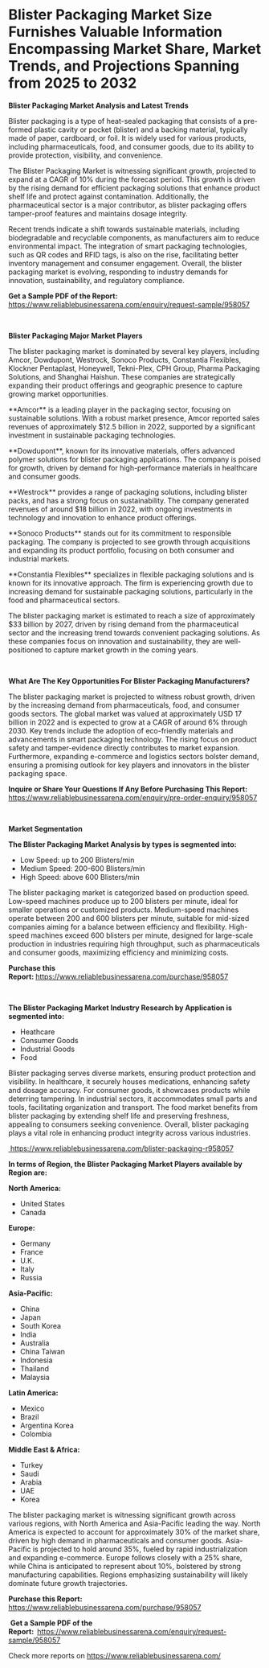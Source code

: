 <p><h1>Blister Packaging Market Size Furnishes Valuable Information Encompassing Market Share, Market Trends, and Projections Spanning from 2025 to 2032</h1></p><p><strong>Blister Packaging Market Analysis and Latest Trends</strong></p>
<p><p>Blister packaging is a type of heat-sealed packaging that consists of a pre-formed plastic cavity or pocket (blister) and a backing material, typically made of paper, cardboard, or foil. It is widely used for various products, including pharmaceuticals, food, and consumer goods, due to its ability to provide protection, visibility, and convenience. </p><p>The Blister Packaging Market is witnessing significant growth, projected to expand at a CAGR of 10% during the forecast period. This growth is driven by the rising demand for efficient packaging solutions that enhance product shelf life and protect against contamination. Additionally, the pharmaceutical sector is a major contributor, as blister packaging offers tamper-proof features and maintains dosage integrity. </p><p>Recent trends indicate a shift towards sustainable materials, including biodegradable and recyclable components, as manufacturers aim to reduce environmental impact. The integration of smart packaging technologies, such as QR codes and RFID tags, is also on the rise, facilitating better inventory management and consumer engagement. Overall, the blister packaging market is evolving, responding to industry demands for innovation, sustainability, and regulatory compliance.</p></p>
<p><strong>Get a Sample PDF of the Report:&nbsp;</strong> <a href="https://www.reliablebusinessarena.com/enquiry/request-sample/958057?utm_campaign=2208&utm_medium=2&utm_source=Github&utm_content=ia&utm_term=30012025&utm_id=blister-packaging">https://www.reliablebusinessarena.com/enquiry/request-sample/958057</a></p>
<p>&nbsp;</p>
<p><strong>Blister Packaging Major Market Players</strong></p>
<p><p>The blister packaging market is dominated by several key players, including Amcor, Dowdupont, Westrock, Sonoco Products, Constantia Flexibles, Klockner Pentaplast, Honeywell, Tekni-Plex, CPH Group, Pharma Packaging Solutions, and Shanghai Haishun. These companies are strategically expanding their product offerings and geographic presence to capture growing market opportunities.</p><p>**Amcor** is a leading player in the packaging sector, focusing on sustainable solutions. With a robust market presence, Amcor reported sales revenues of approximately $12.5 billion in 2022, supported by a significant investment in sustainable packaging technologies.</p><p>**Dowdupont**, known for its innovative materials, offers advanced polymer solutions for blister packaging applications. The company is poised for growth, driven by demand for high-performance materials in healthcare and consumer goods. </p><p>**Westrock** provides a range of packaging solutions, including blister packs, and has a strong focus on sustainability. The company generated revenues of around $18 billion in 2022, with ongoing investments in technology and innovation to enhance product offerings.</p><p>**Sonoco Products** stands out for its commitment to responsible packaging. The company is projected to see growth through acquisitions and expanding its product portfolio, focusing on both consumer and industrial markets.</p><p>**Constantia Flexibles** specializes in flexible packaging solutions and is known for its innovative approach. The firm is experiencing growth due to increasing demand for sustainable packaging solutions, particularly in the food and pharmaceutical sectors.</p><p>The blister packaging market is estimated to reach a size of approximately $33 billion by 2027, driven by rising demand from the pharmaceutical sector and the increasing trend towards convenient packaging solutions. As these companies focus on innovation and sustainability, they are well-positioned to capture market growth in the coming years.</p></p>
<p>&nbsp;</p>
<p><strong>What Are The Key Opportunities For Blister Packaging Manufacturers?</strong></p>
<p><p>The blister packaging market is projected to witness robust growth, driven by the increasing demand from pharmaceuticals, food, and consumer goods sectors. The global market was valued at approximately USD 17 billion in 2022 and is expected to grow at a CAGR of around 6% through 2030. Key trends include the adoption of eco-friendly materials and advancements in smart packaging technology. The rising focus on product safety and tamper-evidence directly contributes to market expansion. Furthermore, expanding e-commerce and logistics sectors bolster demand, ensuring a promising outlook for key players and innovators in the blister packaging space.</p></p>
<p><strong>Inquire or Share Your Questions If Any Before Purchasing This Report:</strong> <a href="https://www.reliablebusinessarena.com/enquiry/pre-order-enquiry/958057?utm_campaign=2208&utm_medium=2&utm_source=Github&utm_content=ia&utm_term=30012025&utm_id=blister-packaging">https://www.reliablebusinessarena.com/enquiry/pre-order-enquiry/958057</a></p>
<p>&nbsp;</p>
<p><strong>Market Segmentation</strong></p>
<p><strong>The Blister Packaging Market Analysis by types is segmented into:</strong></p>
<p><ul><li>Low Speed: up to 200 Blisters/min</li><li>Medium Speed: 200-600 Blisters/min</li><li>High Speed: above 600 Blisters/min</li></ul></p>
<p><p>The blister packaging market is categorized based on production speed. Low-speed machines produce up to 200 blisters per minute, ideal for smaller operations or customized products. Medium-speed machines operate between 200 and 600 blisters per minute, suitable for mid-sized companies aiming for a balance between efficiency and flexibility. High-speed machines exceed 600 blisters per minute, designed for large-scale production in industries requiring high throughput, such as pharmaceuticals and consumer goods, maximizing efficiency and minimizing costs.</p></p>
<p><strong>Purchase this Report:&nbsp;</strong><a href="https://www.reliablebusinessarena.com/purchase/958057?utm_campaign=2208&utm_medium=2&utm_source=Github&utm_content=ia&utm_term=30012025&utm_id=blister-packaging">https://www.reliablebusinessarena.com/purchase/958057</a></p>
<p>&nbsp;</p>
<p><strong>The Blister Packaging Market Industry Research by Application is segmented into:</strong></p>
<p><ul><li>Heathcare</li><li>Consumer Goods</li><li>Industrial Goods</li><li>Food</li></ul></p>
<p><p>Blister packaging serves diverse markets, ensuring product protection and visibility. In healthcare, it securely houses medications, enhancing safety and dosage accuracy. For consumer goods, it showcases products while deterring tampering. In industrial sectors, it accommodates small parts and tools, facilitating organization and transport. The food market benefits from blister packaging by extending shelf life and preserving freshness, appealing to consumers seeking convenience. Overall, blister packaging plays a vital role in enhancing product integrity across various industries.</p></p>
<p><a href="https://www.reliablebusinessarena.com/blister-packaging-r958057?utm_campaign=2208&utm_medium=2&utm_source=Github&utm_content=ia&utm_term=30012025&utm_id=blister-packaging">&nbsp;https://www.reliablebusinessarena.com/blister-packaging-r958057</a></p>
<p><strong>In terms of Region, the Blister Packaging Market Players available by Region are:</strong></p>
<p>
    <p> <strong> North America: </strong>
        <ul>
            <li>United States</li>
            <li>Canada</li>
        </ul>
        </p> 
    <p> <strong> Europe: </strong>
        <ul>
            <li>Germany</li>
            <li>France</li>
            <li>U.K.</li>
            <li>Italy</li>
            <li>Russia</li>
        </ul>
        </p> 
    <p> <strong> Asia-Pacific: </strong>
        <ul>
            <li>China</li>
            <li>Japan</li>
            <li>South Korea</li>
            <li>India</li>
            <li>Australia</li>
            <li>China Taiwan</li>
            <li>Indonesia</li>
            <li>Thailand</li>
            <li>Malaysia</li>
        </ul>
        </p> 
    <p> <strong> Latin America: </strong>
        <ul>
            <li>Mexico</li>
            <li>Brazil</li>
            <li>Argentina Korea</li>
            <li>Colombia</li>
        </ul>
        </p> 
    <p> <strong> Middle East & Africa: </strong>
        <ul>
            <li>Turkey</li>
            <li>Saudi</li>
            <li>Arabia</li>
            <li>UAE</li>
            <li>Korea</li>
        </ul>
    </p>
    </p>
<p><p>The blister packaging market is witnessing significant growth across various regions, with North America and Asia-Pacific leading the way. North America is expected to account for approximately 30% of the market share, driven by high demand in pharmaceuticals and consumer goods. Asia-Pacific is projected to hold around 35%, fueled by rapid industrialization and expanding e-commerce. Europe follows closely with a 25% share, while China is anticipated to represent about 10%, bolstered by strong manufacturing capabilities. Regions emphasizing sustainability will likely dominate future growth trajectories.</p></p>
<p><strong>Purchase this Report: </strong><a href="https://www.reliablebusinessarena.com/purchase/958057?utm_campaign=2208&utm_medium=2&utm_source=Github&utm_content=ia&utm_term=30012025&utm_id=blister-packaging">https://www.reliablebusinessarena.com/purchase/958057</a></p>
<p>&nbsp;<strong>Get a Sample PDF of the Report:&nbsp;&nbsp;</strong><a href="https://www.reliablebusinessarena.com/enquiry/request-sample/958057?utm_campaign=2208&utm_medium=2&utm_source=Github&utm_content=ia&utm_term=30012025&utm_id=blister-packaging">https://www.reliablebusinessarena.com/enquiry/request-sample/958057</a></p>
<p><strong></strong></p>
<p>Check more reports on <a href="https://www.reliablebusinessarena.com/?utm_campaign=2208&utm_medium=2&utm_source=Github&utm_content=ia&utm_term=30012025&utm_id=blister-packaging">https://www.reliablebusinessarena.com/</a></p>